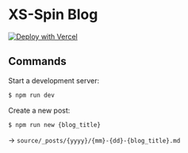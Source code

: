 # XS-Spin Blog

[![Deploy with Vercel](https://vercel.com/button)](https://blog.arkark.dev)

## Commands

Start a development server:

```sh
$ npm run dev
```

Create a new post:

```sh
$ npm run new {blog_title}
```

-> `source/_posts/{yyyy}/{mm}-{dd}-{blog_title}.md`
